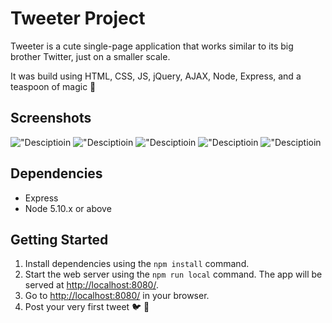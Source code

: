 # Tweeter Project

Tweeter is a cute single-page application that works similar to its big brother Twitter, just on a smaller scale.

It was build using HTML, CSS, JS, jQuery, AJAX, Node, Express, and a teaspoon of magic 💫

## Screenshots

!["Desciptioin](URL)
!["Desciptioin](URL)
!["Desciptioin](URL)
!["Desciptioin](URL)
!["Desciptioin](URL)

## Dependencies

- Express
- Node 5.10.x or above

## Getting Started

1. Install dependencies using the `npm install` command.
2. Start the web server using the `npm run local` command. The app will be served at <http://localhost:8080/>.
3. Go to <http://localhost:8080/> in your browser.
4. Post your very first tweet 🐦 💬

